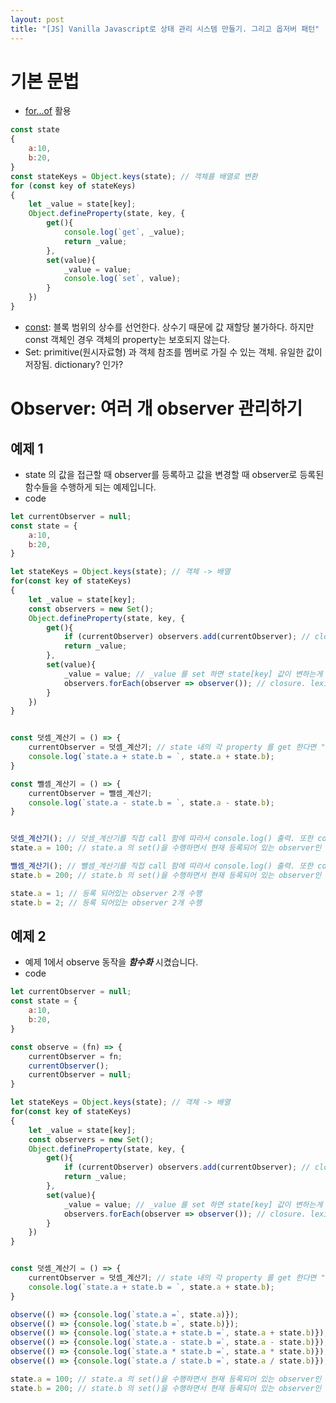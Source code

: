 ```yaml
---
layout: post
title: "[JS] Vanilla Javascript로 상태 관리 시스템 만들기. 그리고 옵저버 패턴"
---
```


# 기본 문법
* [for...of](https://developer.mozilla.org/ko/docs/Web/JavaScript/Reference/Statements/for...of) 활용
```javascript
const state
{
    a:10,
    b:20,
}
const stateKeys = Object.keys(state); // 객체를 배열로 변환
for (const key of stateKeys)
{
    let _value = state[key];
    Object.defineProperty(state, key, {
        get(){
            console.log(`get`, _value);
            return _value;
        },
        set(value){
            _value = value;
            console.log(`set`, value);
        }
    })
}
```

* [const](https://developer.mozilla.org/ko/docs/Web/JavaScript/Reference/Statements/const): 블록 범위의 상수를 선언한다. 상수기 때문에 값 재할당 불가하다. 하지만 const 객체인 경우 객체의 property는 보호되지 않는다.
* Set: primitive(원시자료형) 과 객체 참조를 멤버로 가질 수 있는 객체. 유일한 값이 저장됨. dictionary? 인가?

# Observer: 여러 개 observer 관리하기
## 예제 1
* state 의 값을 접근할 때 observer를 등록하고 값을 변경할 때 observer로 등록된 함수들을 수행하게 되는 예제입니다.
* code
```javascript
let currentObserver = null;
const state = {
    a:10,
    b:20,
}

let stateKeys = Object.keys(state); // 객체 -> 배열
for(const key of stateKeys)
{
    let _value = state[key];
    const observers = new Set();
    Object.defineProperty(state, key, {
        get(){
            if (currentObserver) observers.add(currentObserver); // closure. lexical scope
            return _value;
        },
        set(value){
            _value = value; // _value 를 set 하면 state[key] 값이 변하는게 신기 할 수도 있지만, get() 에서 return _value를 하고 있기 때문에 가능한 것이라고 생각하면 되겠다.
            observers.forEach(observer => observer()); // closure. lexical scope
        }
    })
}


const 덧셈_계산기 = () => {
    currentObserver = 덧셈_계산기; // state 내의 각 property 를 get 한다면 "덧셈_계산기" 가 옵저버로 추가될 것이다.
    console.log(`state.a + state.b = `, state.a + state.b);
}

const 뺄셈_계산기 = () => {
    currentObserver = 뺄셈_계산기;
    console.log(`state.a - state.b = `, state.a - state.b);
}


덧셈_계산기(); // 덧셈_계산기를 직접 call 함에 따라서 console.log() 출력. 또한 console.log()에서 각 state의 값을 get() 하기 때문에, "덧셈_계산기"를 각 state의 observer로 등록
state.a = 100; // state.a 의 set()을 수행하면서 현재 등록되어 있는 observer인 덧셈_계산기()를 수행

뺄셈_계산기(); // 뺄셈_계산기를 직접 call 함에 따라서 console.log() 출력. 또한 console.log()에서 각 state의 값을 get() 하기 때문에, "뺄셈_계산기"를 각 state의 observer로 등록
state.b = 200; // state.b 의 set()을 수행하면서 현재 등록되어 있는 observer인 덧셈_계산기()와 뺄셈_계산기()를 수행

state.a = 1; // 등록 되어있는 observer 2개 수행
state.b = 2; // 등록 되어있는 observer 2개 수행
```


## 예제 2
* 예제 1에서 observe 동작을 ***함수화*** 시켰습니다.
* code
```javascript
let currentObserver = null;
const state = {
    a:10,
    b:20,
}

const observe = (fn) => {
    currentObserver = fn;
    currentObserver();
    currentObserver = null;
}

let stateKeys = Object.keys(state); // 객체 -> 배열
for(const key of stateKeys)
{
    let _value = state[key];
    const observers = new Set();
    Object.defineProperty(state, key, {
        get(){
            if (currentObserver) observers.add(currentObserver); // closure. lexical scope
            return _value;
        },
        set(value){
            _value = value; // _value 를 set 하면 state[key] 값이 변하는게 신기 할 수도 있지만, get() 에서 return _value를 하고 있기 때문에 가능한 것이라고 생각하면 되겠다.
            observers.forEach(observer => observer()); // closure. lexical scope
        }
    })
}


const 덧셈_계산기 = () => {
    currentObserver = 덧셈_계산기; // state 내의 각 property 를 get 한다면 "덧셈_계산기" 가 옵저버로 추가될 것이다.
    console.log(`state.a + state.b = `, state.a + state.b);
}

observe(() => {console.log(`state.a =`, state.a)});
observe(() => {console.log(`state.b =`, state.b)});
observe(() => {console.log(`state.a + state.b =`, state.a + state.b)});
observe(() => {console.log(`state.a - state.b =`, state.a - state.b)});
observe(() => {console.log(`state.a * state.b =`, state.a * state.b)});
observe(() => {console.log(`state.a / state.b =`, state.a / state.b)});

state.a = 100; // state.a 의 set()을 수행하면서 현재 등록되어 있는 observer인 덧셈_계산기()를 수행
state.b = 200; // state.b 의 set()을 수행하면서 현재 등록되어 있는 observer인 덧셈_계산기()와 뺄셈_계산기()를 수행
```